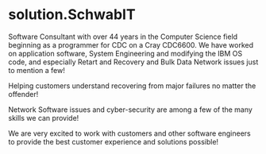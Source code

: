 # solution.SchwabIT
Software Consultant with over 44 years in the Computer Science field beginning as a programmer for CDC on a Cray CDC6600. We have worked on application software, System Engineering and modifying the IBM OS code, 
and especially Retart and Recovery and Bulk Data Network issues just to mention a few!

Helping customers understand recovering from major failures no matter the offender!

Network Software issues and cyber-security are among a few of the many skills we can provide!

We are very excited to work with customers and other software engineers to provide the best customer experience 
and solutions possible! 

